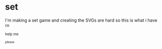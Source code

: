 # set
I'm making a set game and creating the SVGs are hard so this is what i have rn

<sub>help me<sub>
  
<sup><sub>please<sub><sup>
